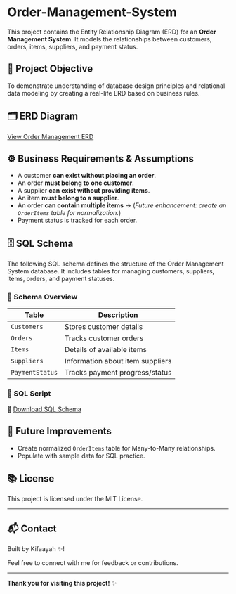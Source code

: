 # Order-Management-System

This project contains the Entity Relationship Diagram (ERD) for an **Order Management System**. It models the relationships between customers, orders, items, suppliers, and payment status.

## 📌 Project Objective

To demonstrate understanding of database design principles and relational data modeling by creating a real-life ERD based on business rules.

## 🗂️ ERD Diagram

[View Order Management ERD](https://github.com/user-attachments/assets/bb66e83a-5817-44a5-b97a-9f15314a1ee5)

## ⚙️ Business Requirements & Assumptions

- A customer **can exist without placing an order**.
- An order **must belong to one customer**.
- A supplier **can exist without providing items**.
- An item **must belong to a supplier**.
- An order **can contain multiple items** → (*Future enhancement: create an `OrderItems` table for normalization.*)
- Payment status is tracked for each order.


## 🗄️ SQL Schema

The following SQL schema defines the structure of the Order Management System database. It includes tables for managing customers, suppliers, items, orders, and payment statuses.



### 📌 Schema Overview

| Table          | Description                       |
|----------------|-----------------------------------|
| `Customers`    | Stores customer details           |
| `Orders`       | Tracks customer orders            |
| `Items`        | Details of available items        |
| `Suppliers`    | Information about item suppliers  |
| `PaymentStatus`| Tracks payment progress/status    |




### 📝 SQL Script

📄 [Download SQL Schema](./sql/order_management_schema.sql)





## 📄 Future Improvements
- Create normalized `OrderItems` table for Many-to-Many relationships.
- Populate with sample data for SQL practice.

## 📚 License

This project is licensed under the MIT License.

---
## 📬 Contact

Built by Kifaayah ✨!

Feel free to connect with me for feedback or contributions.

---

**Thank you for visiting this project!** ✨

